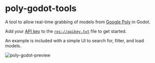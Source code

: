 # poly-godot-tools

A tool to allow real-time grabbing of models from [Google Poly](https://poly.google.com/) in Godot.

Add your [API key](https://console.developers.google.com/apis/library/poly.googleapis.com) to the [`res://apikey.txt`](apikey.txt) file to get started.

An example is included with a simple UI to search for, filter, and load models.

![poly-godot-preview](https://user-images.githubusercontent.com/48636029/78519647-4a582a80-7781-11ea-8935-bff321d94055.PNG)
